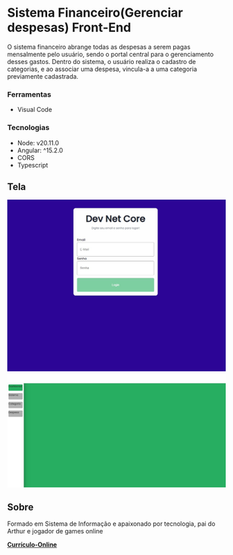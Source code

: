 # Sistema Financeiro(Gerenciar despesas) Front-End

O sistema financeiro abrange todas as despesas a serem pagas mensalmente pelo usuário, sendo o portal central para o gerenciamento desses gastos. Dentro do sistema, o usuário realiza o cadastro de categorias, e ao associar uma despesa, vincula-a a uma categoria previamente cadastrada.

### Ferramentas
- Visual Code
  
### Tecnologias
- Node: v20.11.0
- Angular: ^15.2.0
- CORS
- Typescript

## Tela
  ![Tela](https://github.com/Wesley-Silva/Financeiro-Front/blob/main/src/assets/login.jpg)
  ![Tela](https://github.com/Wesley-Silva/Financeiro-Front/blob/main/src/assets/dashboard.jpg)

## Sobre

Formado em Sistema de Informação e apaixonado por tecnologia, pai do Arthur e jogador de games online

**[Currículo-Online](https://wesleysilva.netlify.app/?target=_blank)**
